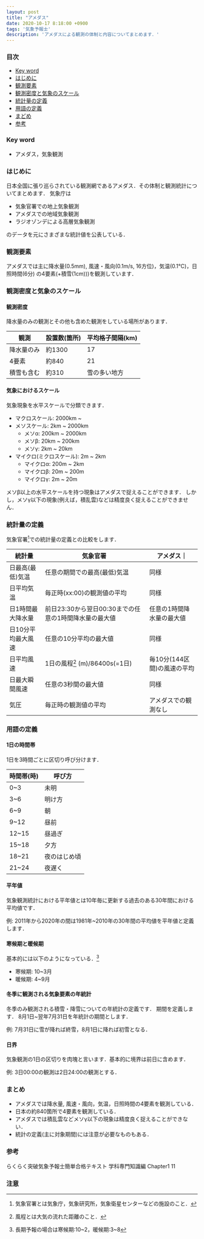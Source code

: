 ```yaml
---
layout: post
title: "アメダス"
date: 2020-10-17 8:18:00 +0900
tags: '気象予報士'
description: 'アメダスによる観測の体制と内容についてまとめます．'
---
```


### 目次
- [Key word](#key-word)
- [はじめに](#はじめに)
- [観測要素](#観測要素)
- [観測密度と気象のスケール](#観測密度と気象のスケール)
- [統計量の定義](#統計量の定義)
- [用語の定義](#用語の定義)
- [まどめ](#まとめ)
- [参考](#参考)

### Key word
- アメダス，気象観測

### はじめに
日本全国に張り巡らされている観測網であるアメダス．その体制と観測統計についてまとめます．
気象庁は
- 気象官署での地上気象観測
- アメダスでの地域気象観測
- ラジオゾンデによる高層気象観測

のデータを元にさまざまな統計値を公表している．

### 観測要素
アメダスでは主に降水量(0.5mm), 風速・風向(0.1m/s, 16方位)，気温(0.1°C)，日照時間(6分)
の4要素(+積雪(1cm)))を観測しています．

### 観測密度と気象のスケール
#### 観測密度
降水量のみの観測とその他も含めた観測をしている場所があります．

|観測|設置数(箇所)|平均格子間隔(km)|
|---|---|---|
|降水量のみ|約1300|17|
|4要素|約840|21|
|積雪も含む|約310|雪の多い地方|

#### 気象におけるスケール
気象現象を水平スケールで分類できます．

- マクロスケール: 2000km ~
- メソスケール: 2km ~ 2000km
  - メソα: 200km ~ 2000km
  - メソβ: 20km ~ 200km
  - メソγ: 2km ~ 20km
- マイクロ(ミクロスケール): 2m ~ 2km
  - マイクロα: 200m ~ 2km
  - マイクロβ: 20m ~ 200m
  - マイクロγ: 2m ~ 20m

メソβ以上の水平スケールを持つ現象はアメダスで捉えることができます．
しかし，メソγ以下の現象(例えば，積乱雲)などは精度良く捉えることができません．

### 統計量の定義
気象官署[^kishoukansho]での統計量の定義との比較をします．

|統計量|気象官署|アメダス｜
|---|---|---|
|日最高(最低)気温|任意の期間での最高(最低)気温|同様|
|日平均気温|毎正時(xx:00)の観測値の平均|同様|
|日1時間最大降水量|前日23:30から翌日00:30までの任意の1時間降水量の最大値|任意の1時間降水量の最大値|
|日10分平均最大風速|任意の10分平均の最大値|同様|
|日平均風速|1日の風程[^huutei] (m)/86400s(=1日)|毎10分(144区間)の風速の平均|
|日最大瞬間風速|任意の3秒間の最大値|同様|
|気圧|毎正時の観測値の平均|アメダスでの観測なし|

### 用語の定義
#### 1日の時間帯
1日を3時間ごとに区切り呼び分けます．

|時間帯(時)|呼び方|
|---|---|
|0~3|未明|
|3~6|明け方|
|6~9|朝|
|9~12|昼前|
|12~15|昼過ぎ|
|15~18|夕方|
|18~21|夜のはじめ頃|
|21~24|夜遅く|

#### 平年値
気象観測統計における平年値とは10年毎に更新する過去のある30年間における平均値です．

例: 2011年から2020年の間は1981年~2010年の30年間の平均値を平年値と定義します．

#### 寒候期と暖候期
基本的には以下のようになっている．[^choukikandan]
- 寒候期: 10~3月
- 暖候期: 4~9月

#### 冬季に観測される気象要素の年統計
冬季のみ観測される積雪・降雪についての年統計の定義です．
期間を定義します．
8月1日~翌年7月31日を年統計の期間とします．

例: 7月31日に雪が降れば終雪，8月1日に降れば初雪となる．

#### 日界
気象観測の1日の区切りを肉塊と言います．基本的に境界は前日に含めます．

例: 3日00:00の観測は2日24:00の観測とする．


### まとめ
- アメダスでは降水量, 風速・風向，気温，日照時間の4要素を観測している．
- 日本の約840箇所で4要素を観測している．
- アメダスでは積乱雲などメソγ以下の現象は精度良く捉えることができない．
- 統計の定義(主に対象期間)には注意が必要なものもある．

### 参考
らくらく突破気象予報士簡単合格テキスト 学科専門知識編 Chapter1 11

### 注意
[^kishoukansho]:気象官署とは気象庁，気象研究所，気象衛星センターなどの施設のこと．
[^huutei]:風程とは大気の流れた距離のこと．
[^choukikandan]:長期予報の場合は寒候期:10~2，暖候期:3~8